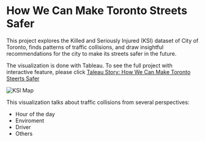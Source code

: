 # How We Can Make Toronto Streets Safer

This project explores the Killed and Seriously Injured (KSI) dataset of City of Toronto, finds patterns of traffic collisions, and draw insightful recommendations for the city to make its streets safer in the future.

The visualization is done with Tableau. To see the full project with interactive feature, please click [Taleau Story: How We Can Make Toronto Steerts Safer](https://public.tableau.com/shared/869JB8QKT?:display_count=yes&:origin=viz_share_link)

![KSI Map](https://user-images.githubusercontent.com/46429585/63954222-56765e00-cab5-11e9-8a05-8b786e60a1f5.JPG)

This visualization talks about traffic collisions from several perspectives:
* Hour of the day
* Enviroment
* Driver
* Others
